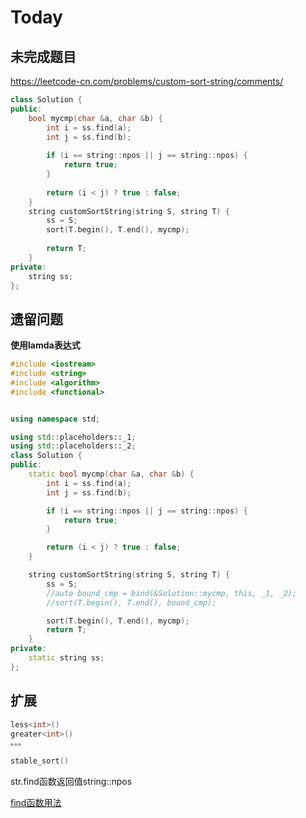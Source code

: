 # Today



## 未完成题目

https://leetcode-cn.com/problems/custom-sort-string/comments/

```c++
class Solution {
public:
    bool mycmp(char &a, char &b) {
        int i = ss.find(a);
        int j = ss.find(b);
        
        if (i == string::npos || j == string::npos) {
            return true;
        }
        
        return (i < j) ? true : false;
    }
    string customSortString(string S, string T) {
        ss = S;
        sort(T.begin(), T.end(), mycmp);
        
        return T;
    }
private:
    string ss;
};
```



## 遗留问题

**使用lamda表达式**







```c++
#include <iostream>
#include <string>
#include <algorithm>
#include <functional>


using namespace std;

using std::placeholders::_1;
using std::placeholders::_2;
class Solution {
public:
	static bool mycmp(char &a, char &b) {
		int i = ss.find(a);
		int j = ss.find(b);

		if (i == string::npos || j == string::npos) {
			return true;
		}

		return (i < j) ? true : false;
	}

	string customSortString(string S, string T) {
		ss = S;
		//auto bound_cmp = bind(&Solution::mycmp, this, _1, _2);
		//sort(T.begin(), T.end(), bound_cmp);

		sort(T.begin(), T.end(), mycmp);
		return T;
	}
private:
	static string ss;
};
```



## 扩展

```c++
less<int>()
greater<int>()
。。。

stable_sort()
```

str.find函数返回值string::npos

[find函数用法](https://blog.csdn.net/flyyufenfei/article/details/65438665)

